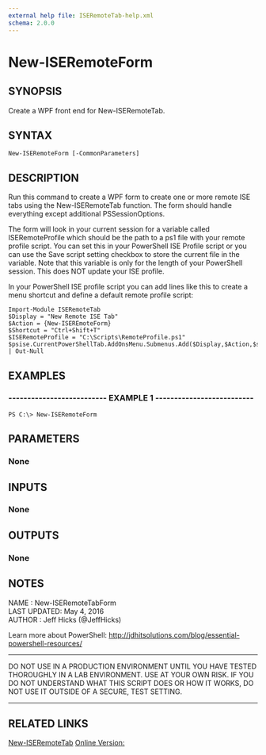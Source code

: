 ```yaml
---
external help file: ISERemoteTab-help.xml
schema: 2.0.0
---
```


# New-ISERemoteForm
## SYNOPSIS
Create a WPF front end for New-ISERemoteTab.

## SYNTAX

```
New-ISERemoteForm [-CommonParameters]
```

## DESCRIPTION
Run this command to create a WPF form to create one or more remote ISE tabs using the New-ISERemoteTab function. The form should handle everything except additional PSSessionOptions.

The form will look in your current session for a variable called ISERemoteProfile which should be the path to a ps1 file with your remote profile script. 
You can set this in your PowerShell ISE Profile script or you can use the Save script setting checkbox to store the current file in the variable.
Note that this variable is only for the length of your PowerShell session.
This does NOT update your ISE profile.

In your PowerShell ISE profile script you can add lines like this to create a menu shortcut and define a default remote profile script:

    Import-Module ISERemoteTab
    $Display = "New Remote ISE Tab"
    $Action = {New-ISEREmoteForm}
    $Shortcut = "Ctrl+Shift+T"
    $ISERemoteProfile = "C:\Scripts\RemoteProfile.ps1"
    $psise.CurrentPowerShellTab.AddOnsMenu.Submenus.Add($Display,$Action,$shortcut) | Out-Null

## EXAMPLES

### -------------------------- EXAMPLE 1 --------------------------
```
PS C:\> New-ISERemoteForm
```

## PARAMETERS
### None
## INPUTS
### None
## OUTPUTS
### None
## NOTES
NAME        :  New-ISERemoteTabForm  
LAST UPDATED:  May 4, 2016  
AUTHOR      :  Jeff Hicks \(@JeffHicks\)

Learn more about PowerShell:
http://jdhitsolutions.com/blog/essential-powershell-resources/

****************************************************************
DO NOT USE IN A PRODUCTION ENVIRONMENT UNTIL YOU HAVE TESTED 
THOROUGHLY IN A LAB ENVIRONMENT. USE AT YOUR OWN RISK. 
IF YOU DO NOT UNDERSTAND WHAT THIS SCRIPT DOES OR HOW IT WORKS, 
DO NOT USE IT OUTSIDE OF A SECURE, TEST SETTING. 
****************************************************************

## RELATED LINKS
[New-ISERemoteTab](New-ISERemoteTab.md)
[Online Version:]()


